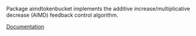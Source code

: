 Package aimdtokenbucket implements the additive
increase/multiplicative decrease (AIMD) feedback control algorithm.

[Documentation](https://godoc.org/github.com/ljosa/go-aimdtokenbucket/aimdtokenbucket)
